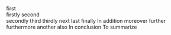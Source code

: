   first  
  firstly 
  second  
  secondly
  third 
  thirdly 
  next
  last
  finally
  In addition 
  moreover
  further
  furthermore
  another
  also
  In conclusion
  To summarize